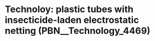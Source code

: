 # Technoloy: __plastic tubes with insecticide-laden electrostatic netting__ (PBN__Technology_4469)


